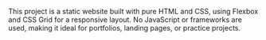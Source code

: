 This project is a static website built with pure HTML and CSS, using Flexbox and CSS Grid for a responsive layout. No JavaScript or frameworks are used, making it ideal for portfolios, landing pages, or practice projects.
